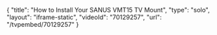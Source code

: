{
    "title": "How to Install Your SANUS VMT15 TV Mount",
    "type": "solo",
    "layout": "iframe-static",
    "videoId": "70129257",
    "url": "\/tvpembed\/70129257"
}